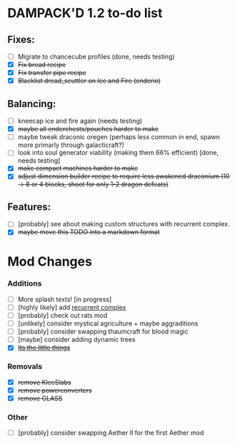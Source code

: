 # DAMPACK'D 1.2 to-do list

## Fixes:
- [ ] Migrate to chancecube profiles (done, needs testing)
- [x] ~~Fix bread recipe~~
- [x] ~~Fix transfer pipe recipe~~
- [x] ~~Blacklist dread_scuttler on Ice and Fire (enderio)~~

## Balancing:
- [ ] kneecap ice and fire again (needs testing)
- [x] ~~maybe all enderchests/pouches harder to make~~
- [ ] maybe tweak draconic oregen (perhaps less common in end, spawn more primarly through galacticraft?)
- [ ] look into soul generator viability (making them 66% efficient) [done, needs testing]
- [x] ~~make compact machines harder to make~~
- [x] ~~adjust dimension builder recipe to require less awakened draconium (10 -> 8 or 4 blocks, shoot for only 1-2 dragon defeats)~~

## Features:
+ [ ] [probably] see about making custom structures with recurrent complex.
+ [x] ~~maybe move this TODO into a markdown format~~

# Mod Changes

### Additions
+ [ ] More splash texts! [in progress]
+ [ ] [highly likely] add [recurrent complex](https://www.curseforge.com/minecraft/mc-mods/recurrent-complex)
+ [ ] [probably] check out rats mod
+ [ ] [unlikely] consider mystical agriculture + maybe aggraditions
+ [ ] [probably] consider swapping thaumcraft for blood magic
+ [ ] [maybe] consider adding dynamic trees
+ [x] ~~[Its the little things](https://www.curseforge.com/minecraft/mc-mods/its-the-little-things/files)~~

### Removals
- [x] ~~remove KleeSlabs~~
- [x] ~~remove powerconverters~~
- [x] ~~remove GLASS~~

### Other
+ [ ] [probably] consider swapping Aether II for the first Aether mod
